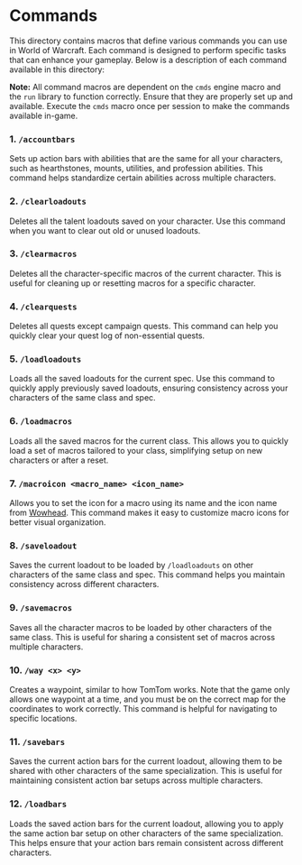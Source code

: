 # Commands

This directory contains macros that define various commands you can use in World of Warcraft. Each command is designed to perform specific tasks that can enhance your gameplay. Below is a description of each command available in this directory:

**Note:** All command macros are dependent on the `cmds` engine macro and the `run` library to function correctly. Ensure that they are properly set up and available. Execute the `cmds` macro once per session to make the commands available in-game.

### 1. `/accountbars`
Sets up action bars with abilities that are the same for all your characters, such as hearthstones, mounts, utilities, and profession abilities. This command helps standardize certain abilities across multiple characters.

### 2. `/clearloadouts`
Deletes all the talent loadouts saved on your character. Use this command when you want to clear out old or unused loadouts.

### 3. `/clearmacros`
Deletes all the character-specific macros of the current character. This is useful for cleaning up or resetting macros for a specific character.

### 4. `/clearquests`
Deletes all quests except campaign quests. This command can help you quickly clear your quest log of non-essential quests.

### 5. `/loadloadouts`
Loads all the saved loadouts for the current spec. Use this command to quickly apply previously saved loadouts, ensuring consistency across your characters of the same class and spec.

### 6. `/loadmacros`
Loads all the saved macros for the current class. This allows you to quickly load a set of macros tailored to your class, simplifying setup on new characters or after a reset.

### 7. `/macroicon <macro_name> <icon_name>`
Allows you to set the icon for a macro using its name and the icon name from [Wowhead](https://www.wowhead.com/icons). This command makes it easy to customize macro icons for better visual organization.

### 8. `/saveloadout`
Saves the current loadout to be loaded by `/loadloadouts` on other characters of the same class and spec. This command helps you maintain consistency across different characters.

### 9. `/savemacros`
Saves all the character macros to be loaded by other characters of the same class. This is useful for sharing a consistent set of macros across multiple characters.

### 10. `/way <x> <y>`
Creates a waypoint, similar to how TomTom works. Note that the game only allows one waypoint at a time, and you must be on the correct map for the coordinates to work correctly. This command is helpful for navigating to specific locations.

### 11. `/savebars`
Saves the current action bars for the current loadout, allowing them to be shared with other characters of the same specialization. This is useful for maintaining consistent action bar setups across multiple characters.

### 12. `/loadbars`
Loads the saved action bars for the current loadout, allowing you to apply the same action bar setup on other characters of the same specialization. This helps ensure that your action bars remain consistent across different characters.
